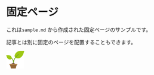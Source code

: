 固定ページ
==========

これは`sample.md` から作成された固定ページのサンプルです。

記事とは別に固定のページを配置することもできます。

![](img/sample.png)
